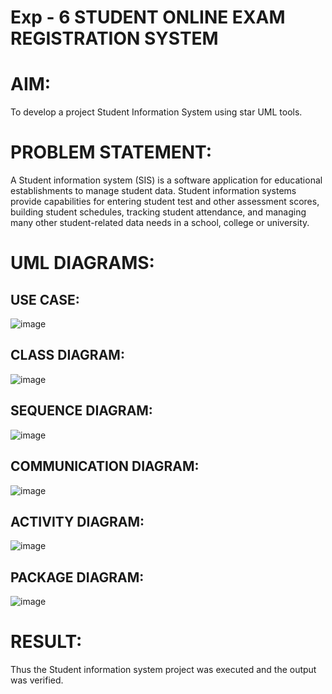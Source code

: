 # Exp - 6 STUDENT ONLINE EXAM REGISTRATION SYSTEM

# AIM:
To develop a project Student Information System using star UML tools.

# PROBLEM STATEMENT:
A Student information system (SIS) is a software application for educational establishments to manage student data. Student information systems provide capabilities for entering student test and other assessment scores, building student schedules, tracking student attendance, and managing many other student-related data needs in a school, college or university.

# UML DIAGRAMS:

## USE CASE:
![image](https://github.com/user-attachments/assets/7935c240-733a-48ab-a3bd-f6011d4f9d99)

## CLASS DIAGRAM:
![image](https://github.com/user-attachments/assets/4fde3795-bad2-4791-a437-423801aebde9)

## SEQUENCE DIAGRAM:
![image](https://github.com/user-attachments/assets/f7fcfdb1-1dc0-41cf-a6b6-f3cc04d5613e)

## COMMUNICATION DIAGRAM:
![image](https://github.com/user-attachments/assets/3c8a2995-1548-442e-89b4-5013316d166e)

## ACTIVITY DIAGRAM:
![image](https://github.com/user-attachments/assets/a07a83f7-188f-4b7a-855b-20476d2f4c71)

## PACKAGE DIAGRAM:
![image](https://github.com/user-attachments/assets/f45f506f-32e1-48ed-bb2c-dc1e40fe6c79)

# RESULT:
Thus the Student information system project was executed and the output was verified.
